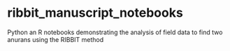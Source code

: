# ribbit_manuscript_notebooks
Python an R notebooks demonstrating the analysis of field data to find two anurans using the RIBBIT method
